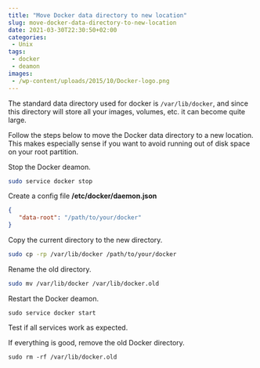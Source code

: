 ```yaml
---
title: "Move Docker data directory to new location"
slug: move-docker-data-directory-to-new-location
date: 2021-03-30T22:30:50+02:00
categories:
 - Unix
tags:
 - docker
 - deamon
images:
 - /wp-content/uploads/2015/10/Docker-logo.png
---
```


The standard data directory used for docker is `/var/lib/docker`, and since this directory will store all your images, volumes, etc. it can become quite large.
<!--more-->

Follow the steps below to move the Docker data directory to a new location. This makes especially sense if you want to avoid running out of disk space on your root partition.

Stop the Docker deamon.

```bash
sudo service docker stop
```

Create a config file **/etc/docker/daemon.json**

```json
{ 
   "data-root": "/path/to/your/docker" 
}
```

Copy the current directory to the new directory.

```bash
sudo cp -rp /var/lib/docker /path/to/your/docker
```

Rename the old directory.

```bash
sudo mv /var/lib/docker /var/lib/docker.old
```

Restart the Docker deamon.

```
sudo service docker start
```

Test if all services work as expected.

If everything is good, remove the old Docker directory.

```
sudo rm -rf /var/lib/docker.old
```